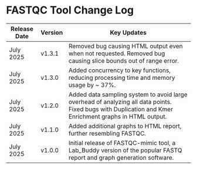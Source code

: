 # FASTQC Tool Change Log

| Release Date | Version | Key Updates |
|--------------|---------|-------------|
| July 2025    | v1.3.1  | Removed bug causing HTML output even when not requested. Removed bug causing slice bounds out of range error. |
| July 2025    | v1.3.0  | Added concurrency to key functions, reducing processing time and memory usage by ~ 37%. |
| July 2025    | v1.2.0  | Added data sampling system to avoid large overhead of analyzing all data points. Fixed bugs with Duplication and Kmer Enrichment graphs in HTML output. |
| July 2025    | v1.1.0  | Added additional graphs to HTML report, further resembling FASTQC. |
| July 2025    | v1.0.0  | Initial release of FASTQC-mimic tool, a Lab_Buddy version of the popular FASTQ report and graph generation software. |
